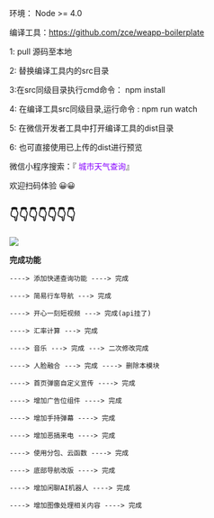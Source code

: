 环境： Node >= 4.0

编译工具：https://github.com/zce/weapp-boilerplate 


1: pull 源码至本地

2: 替换编译工具内的src目录

3:在src同级目录执行cmd命令： npm install 

4: 在编译工具src同级目录,运行命令 : npm run watch 

5: 在微信开发者工具中打开编译工具的dist目录

6: 也可直接使用已上传的dist进行预览

微信小程序搜索：『 <font color="#8600FF" font-size=20>城市天气查询</font>』

欢迎扫码体验 😀😀

👇👇👇👇👇👇👇
-------
![](code.jpg)

**完成功能** 
```
----> 添加快递查询功能 ----> 完成

----> 简易行车导航 ---> 完成

----> 开心一刻短视频 ---> 完成(api挂了)

----> 汇率计算 ---> 完成

----> 音乐 ---> 完成 ---> 二次修改完成

----> 人脸融合 ---> 完成 ----> 删除本模块

----> 首页弹窗自定义宣传 ----> 完成

----> 增加广告位组件 ----> 完成

----> 增加手持弹幕 ----> 完成

----> 增加恶搞来电 ----> 完成

----> 使用分包、云函数 ----> 完成

----> 底部导航改版 ----> 完成

----> 增加闲聊AI机器人 ----> 完成

----> 增加图像处理相关内容 ----> 完成
```